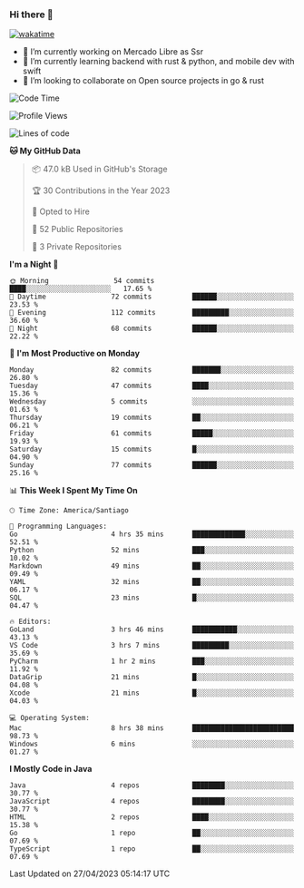 ### Hi there 👋

[![wakatime](https://wakatime.com/badge/user/330beacb-fb27-4e32-bc38-f8f521bcf832.svg)](https://wakatime.com/@330beacb-fb27-4e32-bc38-f8f521bcf832)

- 🔭 I’m currently working on Mercado Libre as Ssr
- 🌱 I’m currently learning backend with rust & python, and mobile dev with swift
- 👯 I’m looking to collaborate on Open source projects in go & rust

<!--START_SECTION:waka-->
![Code Time](http://img.shields.io/badge/Code%20Time-8%20hrs%2045%20mins-blue)

![Profile Views](http://img.shields.io/badge/Profile%20Views-0-blue)

![Lines of code](https://img.shields.io/badge/From%20Hello%20World%20I%27ve%20Written-3.3%20million%20lines%20of%20code-blue)

**🐱 My GitHub Data** 

> 📦 47.0 kB Used in GitHub's Storage 
 > 
> 🏆 30 Contributions in the Year 2023
 > 
> 💼 Opted to Hire
 > 
> 📜 52 Public Repositories 
 > 
> 🔑 3 Private Repositories 
 > 
**I'm a Night 🦉** 

```text
🌞 Morning                54 commits          ████░░░░░░░░░░░░░░░░░░░░░   17.65 % 
🌆 Daytime                72 commits          ██████░░░░░░░░░░░░░░░░░░░   23.53 % 
🌃 Evening                112 commits         █████████░░░░░░░░░░░░░░░░   36.60 % 
🌙 Night                  68 commits          ██████░░░░░░░░░░░░░░░░░░░   22.22 % 
```
📅 **I'm Most Productive on Monday** 

```text
Monday                   82 commits          ███████░░░░░░░░░░░░░░░░░░   26.80 % 
Tuesday                  47 commits          ████░░░░░░░░░░░░░░░░░░░░░   15.36 % 
Wednesday                5 commits           ░░░░░░░░░░░░░░░░░░░░░░░░░   01.63 % 
Thursday                 19 commits          ██░░░░░░░░░░░░░░░░░░░░░░░   06.21 % 
Friday                   61 commits          █████░░░░░░░░░░░░░░░░░░░░   19.93 % 
Saturday                 15 commits          █░░░░░░░░░░░░░░░░░░░░░░░░   04.90 % 
Sunday                   77 commits          ██████░░░░░░░░░░░░░░░░░░░   25.16 % 
```


📊 **This Week I Spent My Time On** 

```text
🕑︎ Time Zone: America/Santiago

💬 Programming Languages: 
Go                       4 hrs 35 mins       █████████████░░░░░░░░░░░░   52.51 % 
Python                   52 mins             ███░░░░░░░░░░░░░░░░░░░░░░   10.02 % 
Markdown                 49 mins             ██░░░░░░░░░░░░░░░░░░░░░░░   09.49 % 
YAML                     32 mins             ██░░░░░░░░░░░░░░░░░░░░░░░   06.17 % 
SQL                      23 mins             █░░░░░░░░░░░░░░░░░░░░░░░░   04.47 % 

🔥 Editors: 
GoLand                   3 hrs 46 mins       ███████████░░░░░░░░░░░░░░   43.13 % 
VS Code                  3 hrs 7 mins        █████████░░░░░░░░░░░░░░░░   35.69 % 
PyCharm                  1 hr 2 mins         ███░░░░░░░░░░░░░░░░░░░░░░   11.92 % 
DataGrip                 21 mins             █░░░░░░░░░░░░░░░░░░░░░░░░   04.08 % 
Xcode                    21 mins             █░░░░░░░░░░░░░░░░░░░░░░░░   04.03 % 

💻 Operating System: 
Mac                      8 hrs 38 mins       █████████████████████████   98.73 % 
Windows                  6 mins              ░░░░░░░░░░░░░░░░░░░░░░░░░   01.27 % 
```

**I Mostly Code in Java** 

```text
Java                     4 repos             ████████░░░░░░░░░░░░░░░░░   30.77 % 
JavaScript               4 repos             ████████░░░░░░░░░░░░░░░░░   30.77 % 
HTML                     2 repos             ████░░░░░░░░░░░░░░░░░░░░░   15.38 % 
Go                       1 repo              ██░░░░░░░░░░░░░░░░░░░░░░░   07.69 % 
TypeScript               1 repo              ██░░░░░░░░░░░░░░░░░░░░░░░   07.69 % 
```




 Last Updated on 27/04/2023 05:14:17 UTC
<!--END_SECTION:waka-->
